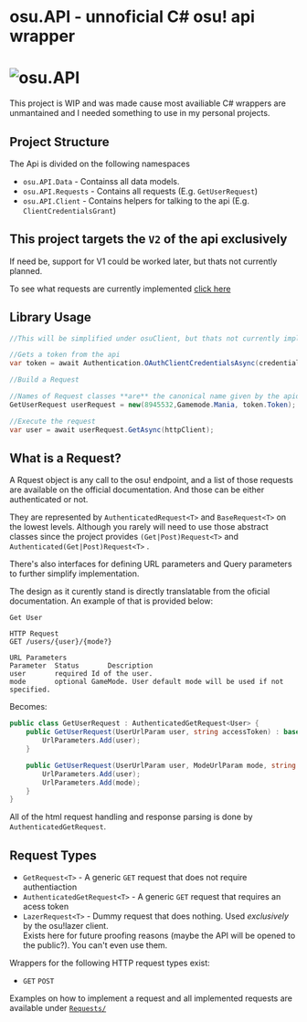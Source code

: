 # osu.API - unnoficial C# osu! api wrapper

# ![osu.API](https://i.imgur.com/B1vvRwf.png)  

This project is WIP and was made cause most availiable C# wrappers are unmantained and I needed something to use in my personal projects.

## Project Structure
The Api is divided on the following namespaces  

- `osu.API.Data` - Containss all data models.  
- `osu.API.Requests` - Contains all requests (E.g. `GetUserRequest`)  
- `osu.API.Client`  - Contains helpers for talking to the api (E.g. `ClientCredentialsGrant`)

## This project targets the `V2` of the api **exclusively**
If need be, support for V1 could be worked later, but thats not currently planned.

To see what requests are currently implemented [click here](apiv2.md)

## Library Usage
```cs
//This will be simplified under osuClient, but thats not currently implemented

//Gets a token from the api
var token = await Authentication.OAuthClientCredentialsAsync(credentials, httpClient);

//Build a Request

//Names of Request classes **are** the canonical name given by the apidocumentation!
GetUserRequest userRequest = new(8945532,Gamemode.Mania, token.Token);

//Execute the request
var user = await userRequest.GetAsync(httpClient);
```

## What is a Request?
A Rquest object is any call to the osu! endpoint,
and a list of those requests are available on the official documentation.
And those can be either authenticated or not.

They are represented by `AuthenticatedRequest<T>` and `BaseRequest<T>` on the lowest levels.
Although you rarely will need to use those abstract classes since 
the project provides `(Get|Post)Request<T>` and `Authenticated(Get|Post)Request<T>`  .  

There's also interfaces for defining URL parameters and Query parameters
to further simplify implementation.

The design as it curently stand is directly translatable from the oficial
documentation. An example of that is provided below:

```
Get User

HTTP Request
GET /users/{user}/{mode?}

URL Parameters
Parameter  Status       Description
user       required	Id of the user.
mode       optional	GameMode. User default mode will be used if not specified.
```
Becomes:
```cs
public class GetUserRequest : AuthenticatedGetRequest<User> {
	public GetUserRequest(UserUrlParam user, string accessToken) : base(accessToken) {
		UrlParameters.Add(user);
	}

	public GetUserRequest(UserUrlParam user, ModeUrlParam mode, string accessToken) : base(accessToken) {
		UrlParameters.Add(user);
		UrlParameters.Add(mode);
	}
}
```

All of the html request handling and response parsing is done by `AuthenticatedGetRequest`.

Request Types
---
- `GetRequest<T>` - A generic `GET` request that does not require authentiaction  
- `AuthenticatedGetRequest<T>` - A generic `GET` request that requires an acess token  
- `LazerRequest<T>` - Dummy request that does nothing. Used *exclusively* by the osu!lazer client.  
Exists here for future proofing reasons (maybe the API will be opened to the public?). You can't even use them.

Wrappers for the following HTTP request types exist:

- `GET` `POST`

Examples on how to implement a request and all implemented requests are available under [`Requests/`](Requests/)